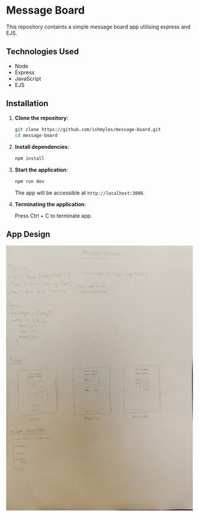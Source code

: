 # Message Board

This repository containts a simple message board app utilising express and EJS.

## Technologies Used

- Node
- Express
- JavaScript
- EJS

## Installation

1. **Clone the repository**:

   ```bash
   git clone https://github.com/ishmyles/message-board.git
   cd message-board
   ```

2. **Install dependencies**:

   ```bash
   npm install
   ```

3. **Start the application**:

   ```bash
   npm run dev
   ```

   The app will be accessible at `http://localhost:3000`.

4. **Terminating the application**:

   Press Ctrl + C to terminate app.

## App Design

![](./DESIGN_FILES/MessageBoardDesign.jpg)
